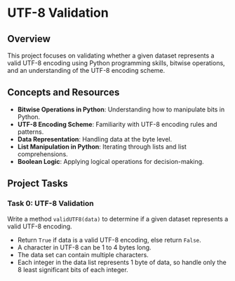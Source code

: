 # UTF-8 Validation

## Overview

This project focuses on validating whether a given dataset represents a valid UTF-8 encoding using Python programming skills, bitwise operations, and an understanding of the UTF-8 encoding scheme.

## Concepts and Resources

- **Bitwise Operations in Python**: Understanding how to manipulate bits in Python.
- **UTF-8 Encoding Scheme**: Familiarity with UTF-8 encoding rules and patterns.
- **Data Representation**: Handling data at the byte level.
- **List Manipulation in Python**: Iterating through lists and list comprehensions.
- **Boolean Logic**: Applying logical operations for decision-making.

## Project Tasks

### Task 0: UTF-8 Validation

Write a method `validUTF8(data)` to determine if a given dataset represents a valid UTF-8 encoding.

- Return `True` if data is a valid UTF-8 encoding, else return `False`.
- A character in UTF-8 can be 1 to 4 bytes long.
- The data set can contain multiple characters.
- Each integer in the data list represents 1 byte of data, so handle only the 8 least significant bits of each integer.


